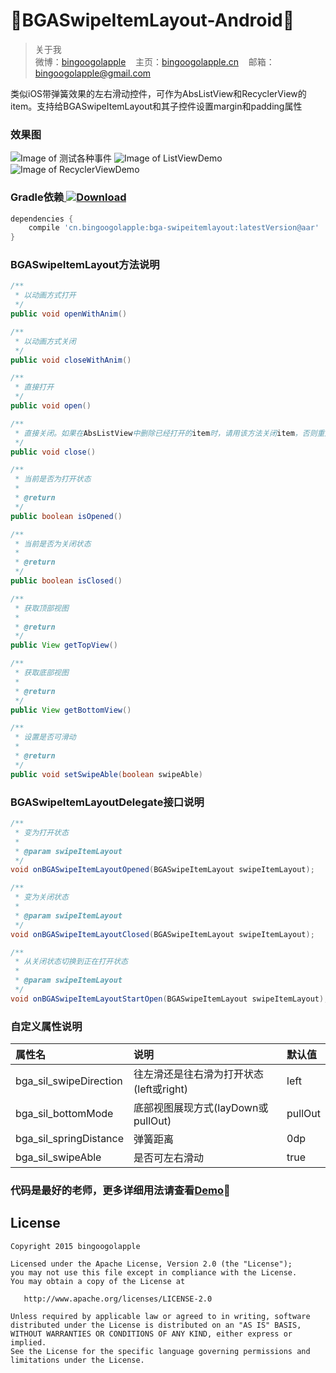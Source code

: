 :running:BGASwipeItemLayout-Android:running:
============

>关于我<br/>
>微博：<a href="http://weibo.com/bingoogol" target="_blank">bingoogolapple</a>&nbsp;&nbsp;&nbsp;&nbsp;主页：<a  href="http://www.bingoogolapple.cn" target="_blank">bingoogolapple.cn</a>&nbsp;&nbsp;&nbsp;&nbsp;邮箱：<a href="mailto:bingoogolapple@gmail.com" target="_blank">bingoogolapple@gmail.com</a>

类似iOS带弹簧效果的左右滑动控件，可作为AbsListView和RecyclerView的item。支持给BGASwipeItemLayout和其子控件设置margin和padding属性

### 效果图
![Image of 测试各种事件](https://raw.githubusercontent.com/bingoogolapple/BGASwipeItemLayout-Android/master/screenshots/1-event.gif)
![Image of ListViewDemo](https://raw.githubusercontent.com/bingoogolapple/BGASwipeItemLayout-Android/master/screenshots/2-listview.gif)
![Image of RecyclerViewDemo](https://raw.githubusercontent.com/bingoogolapple/BGASwipeItemLayout-Android/master/screenshots/3-recyclerview.gif)

### Gradle依赖[ ![Download](https://api.bintray.com/packages/bingoogolapple/maven/bga-swipeitemlayout/images/download.svg) ](https://bintray.com/bingoogolapple/maven/bga-swipeitemlayout/_latestVersion)

```groovy
dependencies {
    compile 'cn.bingoogolapple:bga-swipeitemlayout:latestVersion@aar'
}
```

### BGASwipeItemLayout方法说明

```java
/**
 * 以动画方式打开
 */
public void openWithAnim()

/**
 * 以动画方式关闭
 */
public void closeWithAnim()

/**
 * 直接打开
 */
public void open()

/**
 * 直接关闭。如果在AbsListView中删除已经打开的item时，请用该方法关闭item，否则重用item时有问题。RecyclerView中可以用该方法，也可以用closeWithAnim
 */
public void close()

/**
 * 当前是否为打开状态
 *
 * @return
 */
public boolean isOpened()

/**
 * 当前是否为关闭状态
 *
 * @return
 */
public boolean isClosed()

/**
 * 获取顶部视图
 *
 * @return
 */
public View getTopView()

/**
 * 获取底部视图
 *
 * @return
 */
public View getBottomView()

/**
 * 设置是否可滑动
 *
 * @return
 */
public void setSwipeAble(boolean swipeAble)
```

### BGASwipeItemLayoutDelegate接口说明

```java
/**
 * 变为打开状态
 *
 * @param swipeItemLayout
 */
void onBGASwipeItemLayoutOpened(BGASwipeItemLayout swipeItemLayout);

/**
 * 变为关闭状态
 *
 * @param swipeItemLayout
 */
void onBGASwipeItemLayoutClosed(BGASwipeItemLayout swipeItemLayout);

/**
 * 从关闭状态切换到正在打开状态
 *
 * @param swipeItemLayout
 */
void onBGASwipeItemLayoutStartOpen(BGASwipeItemLayout swipeItemLayout);
```

### 自定义属性说明

属性名 | 说明 | 默认值
:----------- | :----------- | :-----------
bga_sil_swipeDirection         | 往左滑还是往右滑为打开状态(left或right)        | left
bga_sil_bottomMode         | 底部视图展现方式(layDown或pullOut)        | pullOut
bga_sil_springDistance         | 弹簧距离        | 0dp
bga_sil_swipeAble         | 是否可左右滑动        | true

### 代码是最好的老师，更多详细用法请查看[Demo](https://github.com/bingoogolapple/BGASwipeItemLayout-Android/tree/master/demo):feet:

## License

    Copyright 2015 bingoogolapple

    Licensed under the Apache License, Version 2.0 (the "License");
    you may not use this file except in compliance with the License.
    You may obtain a copy of the License at

       http://www.apache.org/licenses/LICENSE-2.0

    Unless required by applicable law or agreed to in writing, software
    distributed under the License is distributed on an "AS IS" BASIS,
    WITHOUT WARRANTIES OR CONDITIONS OF ANY KIND, either express or implied.
    See the License for the specific language governing permissions and
    limitations under the License.

